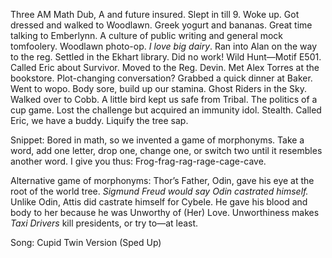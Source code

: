 Three AM Math Dub, A and future insured. Slept in till 9\. Woke up. Got dressed and walked to Woodlawn. Greek yogurt and bananas. Great time talking to Emberlynn. A culture of public writing and general mock tomfoolery. Woodlawn photo-op. *I love big dairy*. Ran into Alan on the way to the reg. Settled in the Ekhart library. Did no work\! Wild Hunt—Motif E501. Called Eric about Survivor. Moved to the Reg. Devin. Met Alex Torres at the bookstore. Plot-changing conversation? Grabbed a quick dinner at Baker. Went to wopo. Body sore, build up our stamina.  Ghost Riders in the Sky. Walked over to Cobb. A little bird kept us safe from Tribal. The politics of a cup game. Lost the challenge but acquired an immunity idol. Stealth. Called Eric, we have a buddy. Liquify the tree sap. 

Snippet: Bored in math, so we invented a game of morphonyms. Take a word, add one letter, drop one, change one, or switch two until it resembles another word. I give you thus: Frog-frag-rag-rage-cage-cave. 

Alternative game of morphonyms: Thor’s Father, Odin, gave his eye at the root of the world tree. *Sigmund Freud would say Odin castrated himself.* Unlike Odin, Attis did castrate himself for Cybele. He gave his blood and body to her because he was Unworthy of (Her) Love. Unworthiness makes *Taxi Drivers* kill presidents, or try to—at least. 

Song: Cupid Twin Version (Sped Up)
